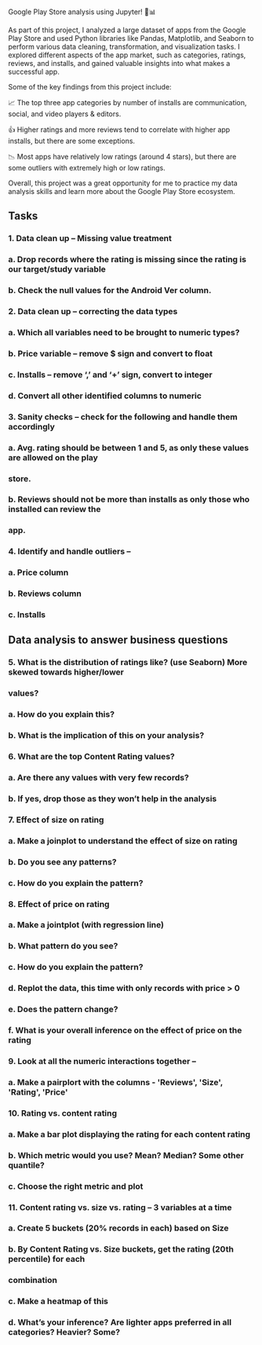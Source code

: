  Google Play Store analysis using Jupyter! 🚀📊

As part of this project, I analyzed a large dataset of apps from the Google Play Store and used Python libraries like Pandas, Matplotlib, and Seaborn to perform various data cleaning, transformation, and visualization tasks. I explored different aspects of the app market, such as categories, ratings, reviews, and installs, and gained valuable insights into what makes a successful app.

Some of the key findings from this project include:

📈 The top three app categories by number of installs are communication, social, and video players & editors.

👍 Higher ratings and more reviews tend to correlate with higher app installs, but there are some exceptions.

📉 Most apps have relatively low ratings (around 4 stars), but there are some outliers with extremely high or low ratings.

Overall, this project was a great opportunity for me to practice my data analysis skills and learn more about the Google Play Store ecosystem.


## Tasks

### 1. Data clean up – Missing value treatment
###   a. Drop records where the rating is missing since the rating is our target/study variable
###   b. Check the null values for the Android Ver column.
### 2. Data clean up – correcting the data types
###   a. Which all variables need to be brought to numeric types?
###   b. Price variable – remove $ sign and convert to float
###   c. Installs – remove ‘,’ and ‘+’ sign, convert to integer
###   d. Convert all other identified columns to numeric
### 3. Sanity checks – check for the following and handle them accordingly
###   a. Avg. rating should be between 1 and 5, as only these values are allowed on the play
###   store.
###   b. Reviews should not be more than installs as only those who installed can review the
###   app.
### 4. Identify and handle outliers –
###   a. Price column
###   b. Reviews column
###   c. Installs

##    Data analysis to answer business questions
### 5. What is the distribution of ratings like? (use Seaborn) More skewed towards higher/lower
###   values?
###   a. How do you explain this?
###   b. What is the implication of this on your analysis?
### 6. What are the top Content Rating values?
###   a. Are there any values with very few records?
###   b. If yes, drop those as they won’t help in the analysis
### 7. Effect of size on rating
###   a. Make a joinplot to understand the effect of size on rating
###   b. Do you see any patterns?
###   c. How do you explain the pattern?
### 8. Effect of price on rating
###   a. Make a jointplot (with regression line)
###   b. What pattern do you see?
###   c. How do you explain the pattern?
###   d. Replot the data, this time with only records with price > 0
###   e. Does the pattern change?
###   f. What is your overall inference on the effect of price on the rating
### 9. Look at all the numeric interactions together –
###   a. Make a pairplort with the columns - 'Reviews', 'Size', 'Rating', 'Price'
### 10. Rating vs. content rating
###   a. Make a bar plot displaying the rating for each content rating
###   b. Which metric would you use? Mean? Median? Some other quantile?
###   c. Choose the right metric and plot
### 11. Content rating vs. size vs. rating – 3 variables at a time
###   a. Create 5 buckets (20% records in each) based on Size
###   b. By Content Rating vs. Size buckets, get the rating (20th percentile) for each
###   combination
###   c. Make a heatmap of this
###   d. What’s your inference? Are lighter apps preferred in all categories? Heavier? Some?
